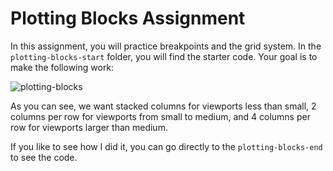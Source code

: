# Plotting Blocks Assignment

In this assignment, you will practice breakpoints and the grid system. In the `plotting-blocks-start` folder, you will find the starter code. Your goal is to make the following work:

![plotting-blocks](https://s3.amazonaws.com/General_V88/boomyeah2015/codingdojo/curriculum/content/chapter/plotting-blocks-min.gif)

As you can see, we want stacked columns for viewports less than small, 2 columns per row for  viewports from small to medium, and 4 columns per row for viewports larger than medium.

If you like to see how I did it, you can go directly to the `plotting-blocks-end` to see the code.
